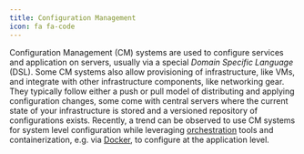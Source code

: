 ```yaml
---
title: Configuration Management
icon: fa fa-code
---
```

Configuration Management (CM) systems are used to configure services and application  on servers, usually via a special *Domain Specific Language* (DSL). Some CM systems also allow provisioning of infrastructure, like VMs, and integrate with other infrastructure components, like networking gear.
They typically follow either a push or pull model of distributing and applying configuration changes, some come with central servers where the current state of your infrastructure is stored and a versioned repository of configurations exists.
Recently, a trend can be observed to use CM systems for system level configuration while leveraging [orchestration](/components/orchestration) tools and containerization, e.g. via [Docker](/tech/docker), to configure at the application level.
